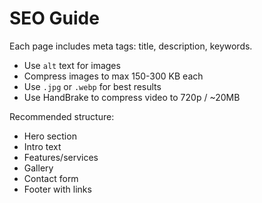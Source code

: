 # SEO Guide

Each page includes meta tags: title, description, keywords.

- Use `alt` text for images
- Compress images to max 150-300 KB each
- Use `.jpg` or `.webp` for best results
- Use HandBrake to compress video to 720p / ~20MB

Recommended structure:
- Hero section
- Intro text
- Features/services
- Gallery
- Contact form
- Footer with links